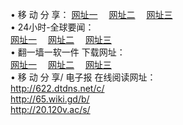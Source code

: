 &#8226; 移 动 分 享：
<a href="http://622.dtdns.net/c/" target="_blank">网址一</a>
　<a href="http://65.wiki.gd/b/" target="_blank">网址二</a>
　<a href="http://20.120v.ac/s/" target="_blank">网址三</a>
　<br />
&#8226; 24小时-全球要闻：<br /> 
<a href="http://622.dtdns.net/read/go/n1.html" target="_blank">网址一</a>
　<a href="http://65.wiki.gd/read/go/n1.html" target="_blank">网址二</a>
　<a href="http://20.120v.ac/read/go/n1.html" target="_blank">网址三</a>
　<br />
&#8226; 翻一墙一软一件 下载网址：<br /> 
<a href="http://622.dtdns.net/read/go/f1.html" target="_blank">网址一</a>
　<a href="http://65.wiki.gd/read/go/f2.html" target="_blank">网址二</a>
　<a href="http://20.120v.ac/read/go/f3.html" target="_blank">网址三</a>
<br />
&#8226; 移 动 分 享/ 电子报 在线阅读网址：<br />
<a href="http://622.dtdns.net/c/" target="_blank">http://622.dtdns.net/c/</a><br />
<a href="http://65.wiki.gd/b/" target="_blank">http://65.wiki.gd/b/</a><br />
<a href="http://20.120v.ac/s/" target="_blank">http://20.120v.ac/s/</a><br />

